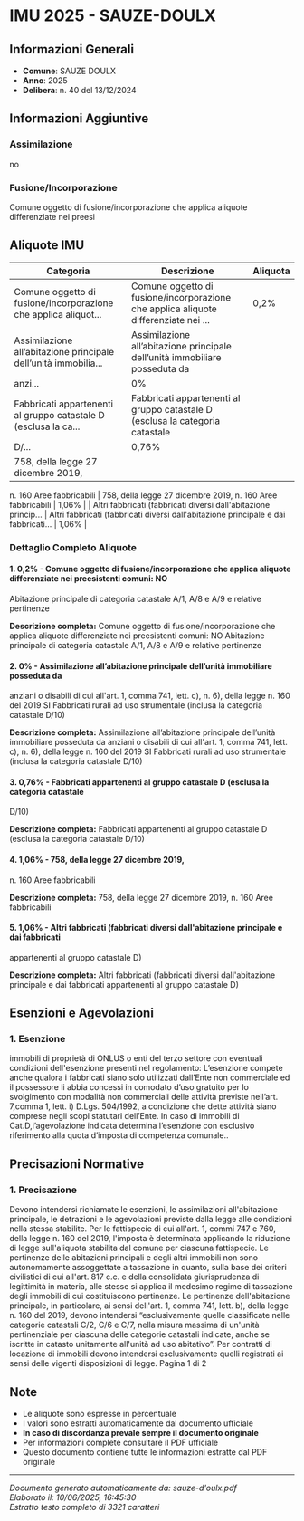 # IMU 2025 - SAUZE-DOULX

## Informazioni Generali

- **Comune**: SAUZE DOULX
- **Anno**: 2025
- **Delibera**: n. 40 del 13/12/2024

## Informazioni Aggiuntive

### Assimilazione
no

### Fusione/Incorporazione
Comune oggetto di fusione/incorporazione che applica aliquote differenziate nei preesi


## Aliquote IMU

| Categoria | Descrizione | Aliquota |
|-----------|-------------|----------|
| Comune oggetto di fusione/incorporazione che applica aliquot... | Comune oggetto di fusione/incorporazione che applica aliquote differenziate nei ... | 0,2% |
| Assimilazione all’abitazione principale dell’unità immobilia... | Assimilazione all’abitazione principale dell’unità immobiliare posseduta da
anzi... | 0% |
| Fabbricati appartenenti al gruppo catastale D (esclusa la ca... | Fabbricati appartenenti al gruppo catastale D (esclusa la categoria catastale
D/... | 0,76% |
| 758, della legge 27 dicembre 2019,
n. 160
Aree fabbricabili | 758, della legge 27 dicembre 2019,
n. 160
Aree fabbricabili | 1,06% |
| Altri fabbricati (fabbricati diversi dall'abitazione princip... | Altri fabbricati (fabbricati diversi dall'abitazione principale e dai fabbricati... | 1,06% |

### Dettaglio Completo Aliquote

#### 1. 0,2% - Comune oggetto di fusione/incorporazione che applica aliquote differenziate nei preesistenti comuni: NO
Abitazione principale di categoria catastale A/1, A/8 e A/9 e relative
pertinenze

**Descrizione completa:**
Comune oggetto di fusione/incorporazione che applica aliquote differenziate nei preesistenti comuni: NO
Abitazione principale di categoria catastale A/1, A/8 e A/9 e relative
pertinenze

#### 2. 0% - Assimilazione all’abitazione principale dell’unità immobiliare posseduta da
anziani o disabili di cui all'art. 1, comma 741, lett. c), n. 6), della legge n. 160
del 2019
SI
Fabbricati rurali ad uso strumentale (inclusa la categoria catastale D/10)

**Descrizione completa:**
Assimilazione all’abitazione principale dell’unità immobiliare posseduta da
anziani o disabili di cui all'art. 1, comma 741, lett. c), n. 6), della legge n. 160
del 2019
SI
Fabbricati rurali ad uso strumentale (inclusa la categoria catastale D/10)

#### 3. 0,76% - Fabbricati appartenenti al gruppo catastale D (esclusa la categoria catastale
D/10)

**Descrizione completa:**
Fabbricati appartenenti al gruppo catastale D (esclusa la categoria catastale
D/10)

#### 4. 1,06% - 758, della legge 27 dicembre 2019,
n. 160
Aree fabbricabili

**Descrizione completa:**
758, della legge 27 dicembre 2019,
n. 160
Aree fabbricabili

#### 5. 1,06% - Altri fabbricati (fabbricati diversi dall'abitazione principale e dai fabbricati
appartenenti al gruppo catastale D)

**Descrizione completa:**
Altri fabbricati (fabbricati diversi dall'abitazione principale e dai fabbricati
appartenenti al gruppo catastale D)


## Esenzioni e Agevolazioni

### 1. Esenzione

immobili di proprietà di ONLUS o enti del terzo settore con eventuali condizioni dell'esenzione presenti nel regolamento: L’esenzione compete anche qualora i fabbricati siano solo utilizzati dall’Ente non commerciale ed il possessore li abbia concessi in comodato d’uso gratuito per lo svolgimento con modalità non commerciali delle attività previste nell’art. 7,comma 1, lett. i) D.Lgs. 504/1992, a condizione che dette attività siano comprese negli scopi statutari dell’Ente. In caso di immobili di Cat.D,l’agevolazione indicata determina l’esenzione con esclusivo riferimento alla quota d’imposta di competenza comunale..


## Precisazioni Normative

### 1. Precisazione

Devono intendersi richiamate le esenzioni, le assimilazioni all'abitazione principale, le detrazioni e le agevolazioni previste dalla legge alle condizioni nella stessa stabilite. Per le fattispecie di cui all'art. 1, commi 747 e 760, della legge n. 160 del 2019, l'imposta è determinata applicando la riduzione di legge sull'aliquota stabilita dal comune per ciascuna fattispecie. Le pertinenze delle abitazioni principali e degli altri immobili non sono autonomamente assoggettate a tassazione in quanto, sulla base dei criteri civilistici di cui all'art. 817 c.c. e della consolidata giurisprudenza di legittimità in materia, alle stesse si applica il medesimo regime di tassazione degli immobili di cui costituiscono pertinenze. Le pertinenze dell'abitazione principale, in particolare, ai sensi dell'art. 1, comma 741, lett. b), della legge n. 160 del 2019, devono intendersi “esclusivamente quelle classificate nelle categorie catastali C/2, C/6 e C/7, nella misura massima di un'unità pertinenziale per ciascuna delle categorie catastali indicate, anche se iscritte in catasto unitamente all'unità ad uso abitativo”. Per contratti di locazione di immobili devono intendersi esclusivamente quelli registrati ai sensi delle vigenti disposizioni di legge. Pagina 1 di 2


## Note

- Le aliquote sono espresse in percentuale
- I valori sono estratti automaticamente dal documento ufficiale
- **In caso di discordanza prevale sempre il documento originale**
- Per informazioni complete consultare il PDF ufficiale
- Questo documento contiene tutte le informazioni estratte dal PDF originale

---
*Documento generato automaticamente da: sauze-d'oulx.pdf*  
*Elaborato il: 10/06/2025, 16:45:30*  
*Estratto testo completo di 3321 caratteri*
